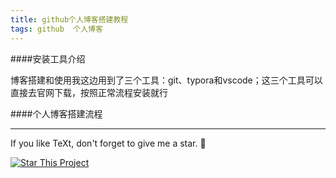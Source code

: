 ```yaml
---
title: github个人博客搭建教程
tags: github  个人博客
---
```


####安装工具介绍

​	博客搭建和使用我这边用到了三个工具：git、typora和vscode；这三个工具可以直接去官网下载，按照正常流程安装就行

####个人博客搭建流程

<!--more-->

---

If you like TeXt, don't forget to give me a star. :star2:

[![Star This Project](https://img.shields.io/github/stars/kitian616/jekyll-TeXt-theme.svg?label=Stars&style=social)](https://github.com/kitian616/jekyll-TeXt-theme/)